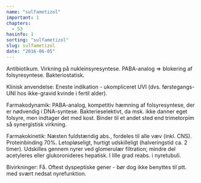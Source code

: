 ```yaml
---
name: "sulfametizol"
important: 1
chapters:
  - 53
hasinfo: 1
sorting: "sulfametizol"
slug: sulfametizol
date: "2016-06-05"
---
```


Antibiotikum. Virkning på nukleinsyresyntese. PABA-analog => blokering af
folsyresyntese. Bakteriostatisk.

Klinisk anvendelse: Eneste indikation - ukompliceret UVI (dvs. førstegangs-UNI
hos ikke-gravid kvinde i fertil alder).

Farmakodynamik: PABA-analog, kompetitiv hæmning af folsyresyntese, der er
nødvendig i DNA-syntese. Bakterieselektivt, da msk. ikke danner eget folsyre,
men indtager det med kost. Binder til et andet sted end trimetorpim så
synergistisk virkning.

Farmakokinetik: Næsten fuldstændig abs., fordeles til alle væv (inkl. CNS).
Proteinbinding 70%. Letopløseligt, hurtigt udskilleligt (halveringstid ca. 2
timer). Udskilles gennem nyrer ved glomerulær filtration; mindre del acetyleres
eller glukoronideres hepatisk. I lille grad reabs. i nyretubuli.

Bivirkninger: Få. Oftest dyspeptiske gener - bør dog ikke benyttes til ptt. med
svært nedsat nyrefunktion.
